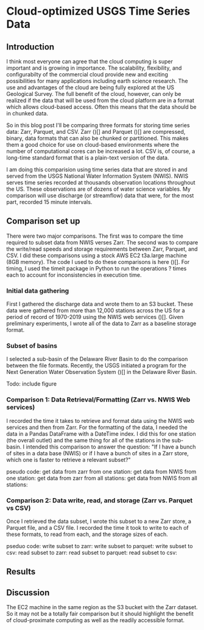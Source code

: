 # Cloud-optimized USGS Time Series Data

## Introduction
I think most everyone can agree that the cloud computing is super important and is growing in importance. The scalability, flexibility, and configurabilty of the commercial cloud provide new and exciting possibilities for many applications including earth science research. The use and advantages of the cloud are being fully explored at the US Geological Survey. The full benefit of the cloud, however, can only be realized if the data that will be used from the cloud platform are in a format which allows cloud-based access. Often this means that the data should be in chunked data.

So in this blog post I'll be comparing three formats for storing time series data: Zarr, Parquet, and CSV. Zarr ()[] and Parquet ()[] are compressed, binary, data formats that can also be chunked or partitioned. This makes them a good choice for use on cloud-based environments where the number of computational cores can be increased a lot. CSV is, of course, a long-time standard format that is a plain-text version of the data.

I am doing this comparision using time series data that are stored in and served from the USGS National Water Information System (NWIS). NWIS serves time series recorded at thousands observation locations throughout the US. These observations are of dozens of water science variables. My comparison will use discharge (or streamflow) data that were, for the most part, recorded 15 minute intervals.

## Comparison set up
There were two major comparisons. The first was to compare the time required to subset data from NWIS verses Zarr. The second was to compare the write/read speeds and storage requirements between Zarr, Parquet, and CSV. I did these comparisons using a stock AWS EC2 t3a.large machine (8GB memory). The code I used to do these comparisons is here ()[]. For timing, I used the timeit package in Python to run the operations ? times each to account for inconsistencies in execution time.

### Initial data gathering
First I gathered the discharge data and wrote them to an S3 bucket. These data were gathered from more than 12,000 stations across the US for a period of record of 1970-2019 using the NWIS web services ()[]. Given preliminary experiments, I wrote all of the data to Zarr as a baseline storage format.


### Subset of basins
I selected a sub-basin of the Delaware River Basin to do the comparison between the file formats. Recently, the USGS initiated a program for the Next Generation Water Observation System ()[] in the Delaware River Basin. 

Todo: include figure

### Comparison 1: Data Retrieval/Formatting (Zarr vs. NWIS Web services)
I recorded the time it takes to retrieve and format data using the NWIS web services and then from Zarr. For the formatting of the data, I needed the data in a Pandas DataFrame with a DateTime index. I did this for one station (the overall outlet) and the same thing for all of the stations in the sub-basin. I intended this comparison to answer the question: "If I have a bunch of sites in a data base (NWIS) or if I have a bunch of sites in a Zarr store, which one is faster to retrieve a relevant subset?" 

pseudo code: 
get data from zarr from one station: 
get data from NWIS from one station:
get data from zarr from all stations:
get data from NWIS from all stations:

### Comparison 2: Data write, read, and storage (Zarr vs. Parquet vs CSV)
Once I retrieved the data subset, I wrote this subset to a new Zarr store, a Parquet file, and a CSV file. I recorded the time it took to write to each of these formats, to read from each, and the storage sizes of each. 
 
pseduo code:
write subset to zarr: 
write subset to parquet: 
write subset to csv: 
read subset to zarr: 
read subset to parquet: 
read subset to csv: 

## Results

## Discussion
The EC2 machine in the same region as the S3 bucket with the Zarr dataset. So it may not be a totally fair comparison but it should highlight the benefit of cloud-proximate computing as well as the readily accessible format. 
